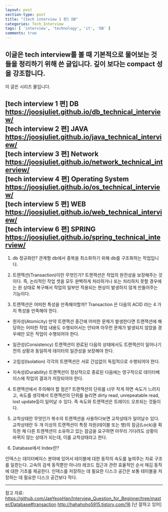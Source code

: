 ```yaml
---
layout: post
section-type: post
title: "[tech interview 1 편] DB"
categories: Tech_Interview
tags: [ 'interview', 'technology', 'it', 'DB' ]
comments: true
---
```

이글은 tech interview를 볼 때 기본적으로 물어보는 것들을 정리하기 위해 쓴 글입니다.
깊이 보다는 compact 성을 강조합니다.
---
이 글은 시리즈 물입니다.

[tech interview 1 편] DB https://joosjuliet.github.io/db_technical_interview/  
[tech interview 2 편] JAVA https://joosjuliet.github.io/java_technical_interview/  
[tech interview 3 편] Network https://joosjuliet.github.io/network_technical_interview/  
[tech interview 4 편] Operating System
 https://joosjuliet.github.io/os_technical_interview/  
[tech interview 5 편] WEB https://joosjuliet.github.io/web_technical_interview/  
[tech interview 6 편] SPRING https://joosjuliet.github.io/spring_technical_interview/
---


1. db 정규화란?
관계형 db에서 중복을 최소화하기 위해 db를 구조화하는 작업입니다.

2. 트랜잭션(Transaction)이란 무엇인가?
트랜잭션은 작업의 완전성을 보장해주는 것이다. 즉, 논리적인 작업 셋을 모두 완벽하게 처리하거나 또는 처리하지 못할 경우에는 원 상태로 복구해서 작업의 일부만 적용되는 현상이 발생하지 않게 만들어주는 기능이다.

3. 트랜잭션은 어떠한 특성을 만족해야할까?
Transaction 은 다음의 ACID 라는 4 가지 특성을 만족해야 한다.

- 원자성(Atomicity)
만약 트랜잭션 중간에 어떠한 문제가 발생한다면 트랜잭션에 해당하는 어떠한 작업 내용도 수행되어서는 안되며 아무런 문제가 발생되지 않았을 경우에만 모든 작업이 수행되어야 한다.

- 일관성(Consistency)
트랜잭션이 완료된 다음의 상태에서도 트랜잭션이 일어나기 전의 상황과 동일하게 데이터의 일관성을 보장해야 한다.

- 고립성(Isolation)
각각의 트랜잭션은 서로 간섭없이 독립적으로 수행되어야 한다.

- 지속성(Durability)
트랜잭션이 정상적으로 종료된 다음에는 영구적으로 데이터베이스에 작업의 결과가 저장되어야 한다.


4. 트랜잭션에서 주의해야 할 점은?
트랜잭션의 단위를 너무 작게 하면 속도가 느려지고, 속도를 생각해서 트랜잭션의 단위를 늘리면 dirty read, unrepeatable read, lost update등이 일어날 수 있다.
즉 속도와 트랜잭션은 트레이드 오프되는 것들이다.

5. 교착상태란 무엇인가
복수의 트랜잭션을 사용하다보면 교착상태가 일어날수 있다. 교착상태란 두 개 이상의 트랜잭션이 특정 자원(테이블 또는 행)의 잠금(Lock)을 획득한 채 다른 트랜잭션이 소유하고 있는 잠금을 요구하면 아무리 기다려도 상황이 바뀌지 않는 상태가 되는데, 이를 교착상태라고 한다.

6. Database에서 Index란?

인덱스는 데이터베이스 분야에 있어서 테이블에 대한 동작의 속도를 높여주는 자료 구조를 일컫는다.
고속의 검색 동작뿐만 아니라 레코드 접근과 관련 효율적인 순서 매김 동작에 대한 기초를 제공한다.
인덱스를 저장하는 데 필요한 디스크 공간은 보통 테이블을 저장하는 데 필요한 디스크 공간보다 작다.

---
참고 자료:
https://github.com/JaeYeopHan/Interview_Question_for_Beginner/tree/master/Database#transaction
http://hahahoho5915.tistory.com/16 [넌 잘하고 있어]

